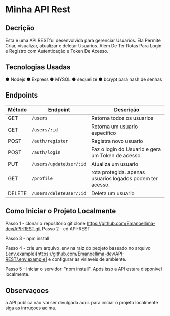 # Minha API Rest

## Decrição
Esta é uma API RESTful desenvolvida para gerenciar Usuarios. Ela Permite Criar, visualizar, atualizar e deletar Usuarios. Além De Ter Rotas Para Login e Registro com Autenticação e Token De Acesso.

## Tecnologias Usadas
● Nodejs
● Express
● MYSQL
● sequelize
● bcrypt para hash de senhas

## Endpoints

| Método | Endpoint       | Descrição                    |
|--------|----------------|---------------------------------|
| GET    | `/users`    | Retorna todos os usuarios       |
| GET    | `/users/:id`| Retorna um usuario específico   |
| POST   | `/auth/register` | Registra  novo usuario     |
| POST   | `/auth/login` | Faz o login do Usuario e gera um Token de acesso.
| PUT    | `/users/updateUser/:id`| Atualiza um usuario  |
| GET | `/profile` | rota protegida. apenas usuarios logados podem ter acesso.
| DELETE | `/users/deleteUser/:id`| Deleta um usuario    |

## Como Iniciar o Projeto Localmente
Passo 1 - clonar o repositório
git clone https://github.com/Emanoellima-dev/API-REST.git
Passo 2 - cd API-REST

Passo 3 - npm install

Passo 4 - crie um arquivo .env na raiz do peojeto baseado no arquivo (.env.example)[https://github.com/Emanoellima-dev/API-REST/.env.example] e configurar as viriaveis de ambiente.

Passo 5 - Iniciar o servidor: "npm install".
Após isso a API estara disponivel localmente.

## Observaçoes
a API publica não vai ser divulgada aqui. para iniciar o projeto localmente siga as inrruçoes acima.
